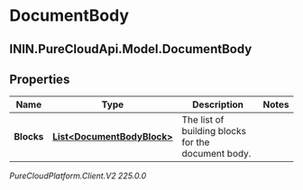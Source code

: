 # DocumentBody

## ININ.PureCloudApi.Model.DocumentBody

## Properties

|Name | Type | Description | Notes|
|------------ | ------------- | ------------- | -------------|
| **Blocks** | [**List&lt;DocumentBodyBlock&gt;**](DocumentBodyBlock) | The list of building blocks for the document body. | |



_PureCloudPlatform.Client.V2 225.0.0_
